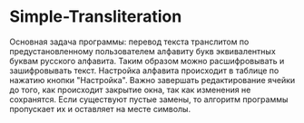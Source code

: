 # Simple-Transliteration
Основная задача программы: перевод текста транслитом по предустановленному пользователем алфавиту букв эквивалентных буквам русского алфавита. Таким образом можно расшифровывать и зашифровывать текст. Настройка алфавита происходит в таблице по нажатию кнопки "Настройка". Важно завершать редактирование ячейки до того, как происходит закрытие окна, так как изменения не сохранятся. Если существуют пустые замены, то алгоритм программы пропускает их и оставляет на месте символы.
